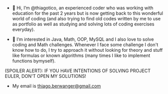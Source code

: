 - 👋 Hi, I’m @thiagotico, an experienced coder who was working with education for the past 2 years but is now getting back to this wonderful world of coding (and also trying to find old codes written by me to use as portfolio as well as studying and solving lots of coding exercises everyday).

- 👀 I’m interested in Java, Math, OOP, MySQL and I also love to solve coding and Math challenges. Whenever I face some challenge I don't know how to do, I try to approach it without looking for theory and stuff like formulas or known algorithms (many times I like to implement functions bymyself).

(SPOILER ALERT): 
IF YOU HAVE INTENTIONS OF SOLVING PROJECT EULER, DON'T OPEN MY SOLUTIONS!

- My email is thiago.berwanger@gmail.com
